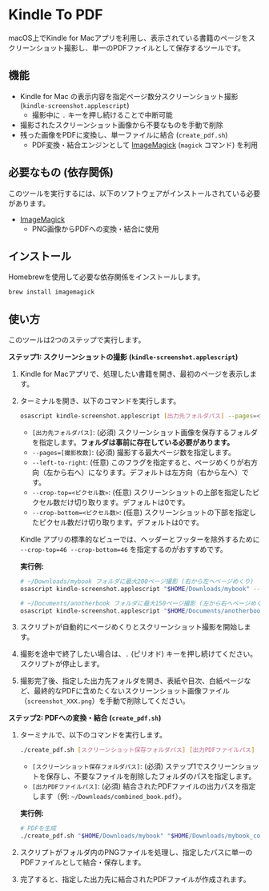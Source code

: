 # Kindle To PDF

macOS上でKindle for Macアプリを利用し、表示されている書籍のページをスクリーンショット撮影し、単一のPDFファイルとして保存するツールです。

## 機能

- Kindle for Mac の表示内容を指定ページ数分スクリーンショット撮影 (`kindle-screenshot.applescript`)
    - 撮影中に `.` キーを押し続けることで中断可能
- 撮影されたスクリーンショット画像から不要なものを手動で削除
- 残った画像をPDFに変換し、単一ファイルに結合 (`create_pdf.sh`)
    - PDF変換・結合エンジンとして [ImageMagick](https://imagemagick.org/) (`magick` コマンド) を利用

## 必要なもの (依存関係)

このツールを実行するには、以下のソフトウェアがインストールされている必要があります。

- [ImageMagick](https://imagemagick.org/)
   - PNG画像からPDFへの変換・結合に使用

## インストール

Homebrewを使用して必要な依存関係をインストールします。

```bash
brew install imagemagick
```

## 使い方

このツールは2つのステップで実行します。

**ステップ1: スクリーンショットの撮影 (`kindle-screenshot.applescript`)**

1.  Kindle for Macアプリで、処理したい書籍を開き、最初のページを表示します。
2.  ターミナルを開き、以下のコマンドを実行します。
    ```bash
    osascript kindle-screenshot.applescript [出力先フォルダパス] --pages=<撮影枚数> [--left-to-right] [--crop-top=<ピクセル数>] [--crop-bottom=<ピクセル数>]
    ```
    - `[出力先フォルダパス]`: (必須) スクリーンショット画像を保存するフォルダを指定します。**フォルダは事前に存在している必要があります。**
    - `--pages=[撮影枚数]`: (必須) 撮影する最大ページ数を指定します。
    - `--left-to-right`: (任意) このフラグを指定すると、ページめくりが右方向（左から右へ）になります。デフォルトは左方向（右から左へ）です。
    - `--crop-top=<ピクセル数>`: (任意) スクリーンショットの上部を指定したピクセル数だけ切り取ります。デフォルトは0です。
    - `--crop-bottom=<ピクセル数>`: (任意) スクリーンショットの下部を指定したピクセル数だけ切り取ります。デフォルトは0です。

    Kindle アプリの標準的なビューでは、ヘッダーとフッターを除外するために `--crop-top=46 --crop-bottom=46` を指定するのがおすすめです。

    **実行例:**
    ```bash
    # ~/Downloads/mybook フォルダに最大200ページ撮影 (右から左へページめくり)
    osascript kindle-screenshot.applescript "$HOME/Downloads/mybook" --pages=200

    # ~/Documents/anotherbook フォルダに最大150ページ撮影 (左から右へページめくり)
    osascript kindle-screenshot.applescript "$HOME/Documents/anotherbook" --pages=150 --left-to-right
    ```
3.  スクリプトが自動的にページめくりとスクリーンショット撮影を開始します。
4.  撮影を途中で終了したい場合は、`.` (ピリオド) キーを押し続けてください。スクリプトが停止します。
5.  撮影完了後、指定した出力先フォルダを開き、表紙や目次、白紙ページなど、最終的なPDFに含めたくないスクリーンショット画像ファイル（`screenshot_XXX.png`）を手動で削除してください。

**ステップ2: PDFへの変換・結合 (`create_pdf.sh`)**

1.  ターミナルで、以下のコマンドを実行します。
    ```bash
    ./create_pdf.sh [スクリーンショット保存フォルダパス] [出力PDFファイルパス]
    ```
    - `[スクリーンショット保存フォルダパス]`: (必須) ステップ1でスクリーンショットを保存し、不要なファイルを削除したフォルダのパスを指定します。
    - `[出力PDFファイルパス]`: (必須) 結合されたPDFファイルの出力パスを指定します（例: `~/Downloads/combined_book.pdf`）。

    **実行例:**
    ```bash
    # PDFを生成
    ./create_pdf.sh "$HOME/Downloads/mybook" "$HOME/Downloads/mybook_combined.pdf"
    ```
2.  スクリプトがフォルダ内のPNGファイルを処理し、指定したパスに単一のPDFファイルとして結合・保存します。
3.  完了すると、指定した出力先に結合されたPDFファイルが作成されます。
